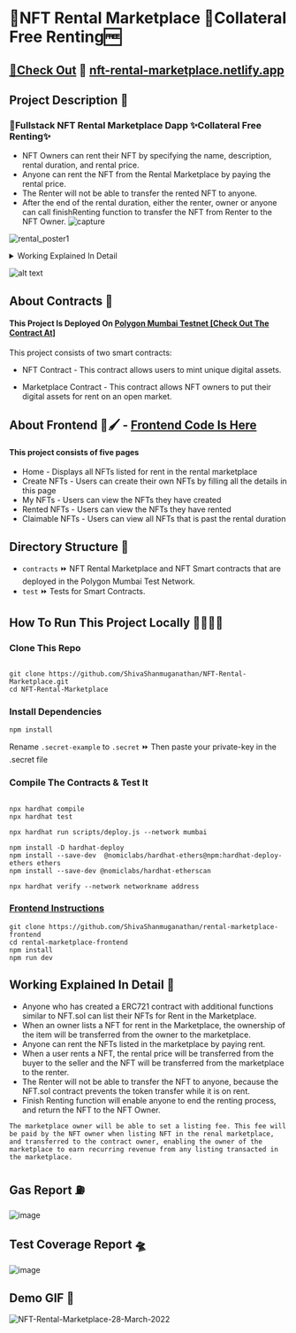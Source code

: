 # 💎NFT Rental Marketplace 💸Collateral Free Renting🆓

## [💎Check Out](https://nft-rental-marketplace.netlify.app) 🔔 [nft-rental-marketplace.netlify.app](https://nft-rental-marketplace.netlify.app/) 

## Project Description 📝

### 💎Fullstack NFT Rental Marketplace Dapp ✨Collateral Free Renting✨

- NFT Owners can rent their NFT by specifying the name, description, rental duration, and rental price. 
- Anyone can rent the NFT from the Rental Marketplace by paying the rental price.
- The Renter will not be able to transfer the rented NFT to anyone. 
- After the end of the rental duration, either the renter, owner or anyone can call finishRenting function to transfer the NFT from Renter to the NFT Owner.
![capture](./rental-marketplace-screenshot.png)

![rental_poster1](./rental_poster1.JPG)



<details> 
  <summary> Working Explained In Detail </summary>
  <h2> Working Explained In Detail </h2>

- Anyone who has created a ERC721 contract with additional functions similar to NFT.sol can list their NFTs for Rent in the Marketplace.
- When an owner lists a NFT for rent in the Marketplace, the ownership of the item will be transferred from the owner to the marketplace.
- Anyone can rent the NFTs listed in the marketplace by paying rent.
- When a user rents a NFT, the rental price will be transferred from the buyer to the seller and the NFT will be transferred from the marketplace to the renter.
- The Renter will not be able to transfer the NFT to anyone, because the NFT.sol contract prevents the token transfer while it is on rent.
- Finish Renting function will enable anyone to end the renting process, and return the NFT to the NFT Owner. 


<strong> The marketplace owner will be able to set a listing fee. This fee will be paid by the NFT owner when listing NFT in the renal marketplace, and transferred to the contract owner, enabling the owner of the marketplace to earn recurring revenue from any listing transacted in the marketplace. </strong>

 
</details>

![alt text](rental_poster.JPG)  

## About Contracts 📄

#### This Project Is Deployed On [Polygon Mumbai Testnet [Check Out The Contract At]](https://mumbai.polygonscan.com/address/0x545f40130d0e93bc53f5f496079e4e6a4a0327d7) 

This project consists of two smart contracts:

- NFT Contract - This contract allows users to mint unique digital assets.

- Marketplace Contract - This contract allows NFT owners to put their digital assets for rent on an open market.

## About Frontend 🎨🖌 - [Frontend Code Is Here](https://github.com/ShivaShanmuganathan/rental-marketplace-frontend)

#### This project consists of five pages

- Home - Displays all NFTs listed for rent in the rental marketplace
- Create NFTs - Users can create their own NFTs by filling all the details in this page
- My NFTs - Users can view the NFTs they have created
- Rented NFTs - Users can view the NFTs they have rented
- Claimable NFTs - Users can view all NFTs that is past the rental duration

## Directory Structure 📂
- `contracts` ⏩ NFT Rental Marketplace and NFT Smart contracts that are deployed in the Polygon Mumbai Test Network.
- `test` ⏩ Tests for Smart Contracts.

## How To Run This Project Locally 🏃🏾‍♂️💨

### Clone This Repo
```shell

git clone https://github.com/ShivaShanmuganathan/NFT-Rental-Marketplace.git
cd NFT-Rental-Marketplace

```

### Install Dependencies

``` shell
npm install
```
Rename `.secret-example` to `.secret` ⏩ Then paste your private-key in the .secret file

### Compile The Contracts & Test It

``` shell

npx hardhat compile
npx hardhat test

npx hardhat run scripts/deploy.js --network mumbai

npm install -D hardhat-deploy
npm install --save-dev  @nomiclabs/hardhat-ethers@npm:hardhat-deploy-ethers ethers
npm install --save-dev @nomiclabs/hardhat-etherscan

npx hardhat verify --network networkname address

```

### [Frontend Instructions](https://github.com/ShivaShanmuganathan/rental-marketplace-frontend)

``` shell
git clone https://github.com/ShivaShanmuganathan/rental-marketplace-frontend
cd rental-marketplace-frontend
npm install
npm run dev
```


## Working Explained In Detail 📃
- Anyone who has created a ERC721 contract with additional functions similar to NFT.sol can list their NFTs for Rent in the Marketplace.
- When an owner lists a NFT for rent in the Marketplace, the ownership of the item will be transferred from the owner to the marketplace.
- Anyone can rent the NFTs listed in the marketplace by paying rent.
- When a user rents a NFT, the rental price will be transferred from the buyer to the seller and the NFT will be transferred from the marketplace to the renter.
- The Renter will not be able to transfer the NFT to anyone, because the NFT.sol contract prevents the token transfer while it is on rent.
- Finish Renting function will enable anyone to end the renting process, and return the NFT to the NFT Owner. 

``` The marketplace owner will be able to set a listing fee. This fee will be paid by the NFT owner when listing NFT in the renal marketplace, and transferred to the contract owner, enabling the owner of the marketplace to earn recurring revenue from any listing transacted in the marketplace. ```


## Gas Report ⛽
![image](./gas-report-rental.JPG)

## Test Coverage Report 🛸
![image](./test-coverage-report.JPG)

## Demo GIF 🎥
![NFT-Rental-Marketplace-28-March-2022](https://user-images.githubusercontent.com/30176438/160345192-d56e13d5-645b-40f5-961a-f461758d62fc.gif)
